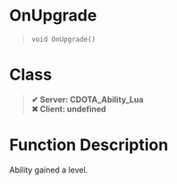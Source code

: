 # OnUpgrade
> `void OnUpgrade()`
# Class
> __✔ Server: CDOTA_Ability_Lua__  
> __✖ Client: undefined__  
# Function Description
Ability gained a level.
